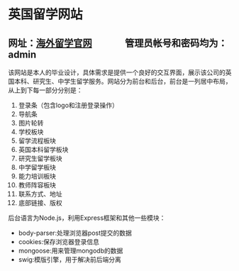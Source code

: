 英国留学网站
===========
网址：[海外留学官网](http://119.23.11.226:8082/)                                                               管理员帐号和密码均为：admin
-------------
该网站是本人的毕业设计，具体需求是提供一个良好的交互界面，展示该公司的英国本科、研究生、中学生留学服务。网站分为前台和后台，前台是一列居中布局，从上到下每一部分分别是：
1. 登录条（包含logo和注册登录操作）
2. 导航条
3. 图片轮转
4. 学校板块
5. 留学流程板块
6. 英国本科留学板块
7. 研究生留学板块
8. 中学留学板块
9. 能力培训板块
10. 教师阵容板块
11. 联系方式、地址
12. 底部链接、版权

后台语言为Node.js，利用Express框架和其他一些模块：<br>
* body-parser:处理浏览器post提交的数据
* cookies:保存浏览器登录信息
* mongoose:用来管理mongodb的数据
* swig:模版引擎，用于解决前后端分离

